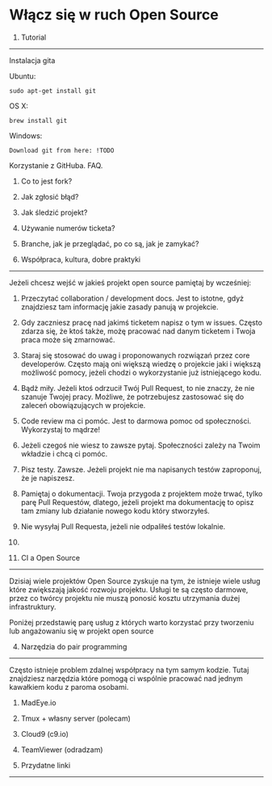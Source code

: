 Włącz się w ruch Open Source
============================


1. Tutorial
-------------------

Instalacja gita

Ubuntu:

    sudo apt-get install git

OS X:
    
    brew install git

Windows:

    Download git from here: !TODO


Korzystanie z GitHuba. FAQ.

1. Co to jest fork?
2. Jak zgłosić błąd?
3. Jak śledzić projekt?
4. Używanie numerów ticketa?
5. Branche, jak je przeglądać, po co są, jak je zamykać?


2. Współpraca, kultura, dobre praktyki
--------------------------------------

Jeżeli chcesz wejść w jakieś projekt open source pamiętaj by wcześniej:

1. Przeczytać collaboration / development docs. Jest to istotne, gdyż znajdziesz tam informację jakie zasady panują w projekcie.
2. Gdy zaczniesz pracę nad jakimś ticketem napisz o tym w issues. Często zdarza się, że ktoś także, możę pracować nad danym ticketem i Twoja praca może się zmarnować.
3. Staraj się stosować do uwag i proponowanych rozwiązań przez core developerów. Często mają oni większą wiedzę o projekcie jaki i większą możliwość pomocy, jeżeli chodzi o wykorzystanie już istniejącego kodu.
4. Bądż miły. Jeżeli ktoś odrzucił Twój Pull Request, to nie znaczy, że nie szanuje Twojej pracy. Możliwe, że potrzebujesz zastosować się do zaleceń obowiązujących w projekcie. 
5. Code review ma ci pomóc. Jest to darmowa pomoc od społeczności. Wykorzystaj to mądrze!
6. Jeżeli czegoś nie wiesz to zawsze pytaj. Społeczności zależy na Twoim wkładzie i chcą ci pomóc.
7. Pisz testy. Zawsze. Jeżeli projekt nie ma napisanych testów zaproponuj, że je napiszesz.
8. Pamiętaj o dokumentacji. Twoja przygoda z projektem może trwać, tylko parę Pull Requestów, dlatego, jeżeli projekt ma dokumentację to opisz tam zmiany lub działanie nowego kodu który stworzyłeś.
9. Nie wysyłaj Pull Requesta, jeżeli nie odpaliłeś testów lokalnie.
10. 


3. CI a Open Source
-------------------

Dzisiaj wiele projektów Open Source zyskuje na tym, że istnieje wiele usług które zwiększają jakość rozwoju projektu. Usługi te są często darmowe, przez co twórcy projektu nie muszą ponosić kosztu utrzymania dużej infrastruktury.

Poniżej przedstawię parę usług z których warto korzystać przy tworzeniu lub angażowaniu się w projekt open source



4. Narzędzia do pair programming
--------------------------------

Często istnieje problem zdalnej współpracy na tym samym kodzie. Tutaj znajdziesz narzędzia które pomogą ci wspólnie pracować nad jednym kawałkiem kodu z paroma osobami.

1. MadEye.io 
2. Tmux + własny server (polecam)
3. Cloud9 (c9.io)
4. TeamViewer (odradzam)


4. Przydatne linki
------------------

